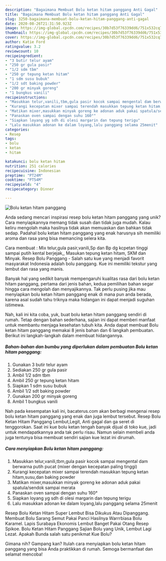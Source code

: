 ```yaml
---
description: "Bagaimana Membuat Bolu ketan hitam panggang Anti Gagal"
title: "Bagaimana Membuat Bolu ketan hitam panggang Anti Gagal"
slug: 3250-bagaimana-membuat-bolu-ketan-hitam-panggang-anti-gagal
date: 2020-08-26T21:31:50.923Z
image: https://img-global.cpcdn.com/recipes/30b7d53f76339dd6/751x532cq70/bolu-ketan-hitam-panggang-foto-resep-utama.jpg
thumbnail: https://img-global.cpcdn.com/recipes/30b7d53f76339dd6/751x532cq70/bolu-ketan-hitam-panggang-foto-resep-utama.jpg
cover: https://img-global.cpcdn.com/recipes/30b7d53f76339dd6/751x532cq70/bolu-ketan-hitam-panggang-foto-resep-utama.jpg
author: Katie Ford
ratingvalue: 3.2
reviewcount: 10
recipeingredient:
- "3 butir telur ayam"
- "250 gr gula pasir"
- "1/2 sdm tbm"
- "250 gr tepung ketan hitam"
- "1 sdm susu bubuk"
- "1/2 sdt baking powder"
- "200 gr minyak goreng"
- "1 bungkus vanili"
recipeinstructions:
- "Masukkan telur,vanili,tbm,gula pasir kocok sampai mengental dam berwarna putih pucat (mixer dengan kecepatan paling tinggi)"
- "Kurangi kecepatan mixer sampai terendah masukkan tepung ketan hitam,susu,dan baking powder"
- "Matikan mixer,masukkan minyak goreng ke adonan aduk pakai spatula/sendok sampai merata"
- "Panaskan oven sampai dengan suhu 160°"
- "Siapkan loyang yg sdh di olesi margarin dan tepung terigu"
- "Lalu masukkan adonan ke dalam loyang,lalu panggang selama 25menit"
categories:
- Resep
tags:
- bolu
- ketan
- hitam

katakunci: bolu ketan hitam 
nutrition: 251 calories
recipecuisine: Indonesian
preptime: "PT24M"
cooktime: "PT54M"
recipeyield: "4"
recipecategory: Dinner

---
```



![Bolu ketan hitam panggang](https://img-global.cpcdn.com/recipes/30b7d53f76339dd6/751x532cq70/bolu-ketan-hitam-panggang-foto-resep-utama.jpg)

Anda sedang mencari inspirasi resep bolu ketan hitam panggang yang unik? Cara menyiapkannya memang tidak susah dan tidak juga mudah. Kalau keliru mengolah maka hasilnya tidak akan memuaskan dan bahkan tidak sedap. Padahal bolu ketan hitam panggang yang enak harusnya sih memiliki aroma dan rasa yang bisa memancing selera kita.

Cara membuat : Mix telur,gula pasir,vanili,Sp dan Bp dg kcpetan tinggi sampai putih kental berjejak,, Masukan tepung ketan hitam, SKM dan Minyak. Resep Bolu Panggang - Salah satu kue yang menjadi favorit masyarakat Indonesia adalah bolu panggang. Kue ini memiliki tekstur yang lembut dan rasa yang manis.

Banyak hal yang sedikit banyak mempengaruhi kualitas rasa dari bolu ketan hitam panggang, pertama dari jenis bahan, kedua pemilihan bahan segar hingga cara mengolah dan menyajikannya. Tak perlu pusing jika mau menyiapkan bolu ketan hitam panggang enak di mana pun anda berada, karena asal sudah tahu triknya maka hidangan ini dapat menjadi suguhan istimewa.


Nah, kali ini kita coba, yuk, buat bolu ketan hitam panggang sendiri di rumah. Tetap dengan bahan sederhana, sajian ini dapat memberi manfaat untuk membantu menjaga kesehatan tubuh kita. Anda dapat membuat Bolu ketan hitam panggang memakai 8 jenis bahan dan 6 langkah pembuatan. Berikut ini langkah-langkah dalam membuat hidangannya.

<!--inarticleads1-->

##### Bahan-bahan dan bumbu yang diperlukan dalam pembuatan Bolu ketan hitam panggang:

1. Gunakan 3 butir telur ayam
1. Sediakan 250 gr gula pasir
1. Ambil 1/2 sdm tbm
1. Ambil 250 gr tepung ketan hitam
1. Siapkan 1 sdm susu bubuk
1. Ambil 1/2 sdt baking powder
1. Gunakan 200 gr minyak goreng
1. Ambil 1 bungkus vanili


Nah pada kesempatan kali ini, bacaterus.com akan berbagi mengenai resep bolu ketan hitam panggang yang enak dan juga lembut tersebut. Resep Bolu Ketan Hitam Panggang Lembut,Legit, Anti gagal dan ga seret di tenggorokan. Saat ini kue bolu ketan tengah banyak dijual di toko kue, jadi untuk mendapatkannya anda tak perlu risau. Namun selain membeli anda juga tentunya bisa membuat sendiri sajian kue lezat ini dirumah. 

<!--inarticleads2-->

##### Cara menyiapkan Bolu ketan hitam panggang:

1. Masukkan telur,vanili,tbm,gula pasir kocok sampai mengental dam berwarna putih pucat (mixer dengan kecepatan paling tinggi)
1. Kurangi kecepatan mixer sampai terendah masukkan tepung ketan hitam,susu,dan baking powder
1. Matikan mixer,masukkan minyak goreng ke adonan aduk pakai spatula/sendok sampai merata
1. Panaskan oven sampai dengan suhu 160°
1. Siapkan loyang yg sdh di olesi margarin dan tepung terigu
1. Lalu masukkan adonan ke dalam loyang,lalu panggang selama 25menit


Resep Bolu Ketan Hitam Super Lembut Bisa Dikukus Atau Dipanggang. Membuat Bolu Sarang Semut Pakai Panci Hasilnya Warrrbiasa Bolu Karamel. Lapis Surabaya Ekonomis Lembut Banget Pakai Otang Resep Spikoe. Bolu Ketan Hitam Panggang Sajian Bolu yang Unik, Lembut Lagi Lezat. Apakah Bunda salah satu penikmat Kue Bolu? 

Gimana nih? Gampang kan? Itulah cara menyiapkan bolu ketan hitam panggang yang bisa Anda praktikkan di rumah. Semoga bermanfaat dan selamat mencoba!
